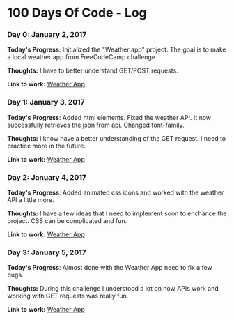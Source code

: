 # 100 Days Of Code - Log

### Day 0: January 2, 2017

**Today's Progress**: Initialized the "Weather app" project. The goal is to make a local weather app from FreeCodeCamp challenge

**Thoughts:** I have to better understand GET/POST requests.

**Link to work:** [Weather App](https://github.com/j0hnnym1/Projects/tree/master/Local%20Weather%20App)

### Day 1: January 3, 2017

**Today's Progress**: Added html elements.
Fixed the weather API. It now successfully retrieves the json from api.
Changed font-family.

**Thoughts:** I know have a better understanding of the GET request. I need to practice more in the future.

**Link to work:** [Weather App](https://github.com/j0hnnym1/Projects/tree/master/Local%20Weather%20App)

### Day 2: January 4, 2017

**Today's Progress**: Added animated css icons and worked with the weather API a little more.

**Thoughts:** I have a few ideas that I need to implement soon to enchance the project.
CSS can be complicated and fun.

**Link to work:** [Weather App](https://github.com/j0hnnym1/Projects/tree/master/Local%20Weather%20App)

### Day 3: January 5, 2017

**Today's Progress**: Almost done with the Weather App need to fix a few bugs.

**Thoughts:** During this challenge I understood a lot on how APIs work and working with GET requests was really fun.

**Link to work:** [Weather App](https://github.com/j0hnnym1/Projects/tree/master/Local%20Weather%20App)

